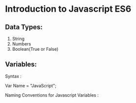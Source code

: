 # Introduction to Javascript ES6

## Data Types:

1. String
2. Numbers
3. Boolean(True or False)

## Variables:

Syntax :

Var Name = "JavaScript";

Naming Conventions for Javascript Variables :



